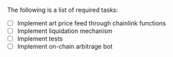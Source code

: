 The following is a list of required tasks:
- [ ] Implement art price feed through chainlink functions
- [ ] Implement liquidation mechanism
- [ ] Implement tests
- [ ] Implement on-chain arbitrage bot